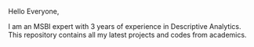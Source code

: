 Hello Everyone,

I am an MSBI expert with 3 years of experience in Descriptive Analytics. This repository contains all my latest projects and codes from academics.
